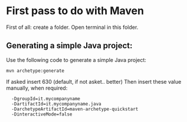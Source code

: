 # First pass to do with Maven

First of all: create a folder.
Open terminal in this folder.

## Generating a simple Java project:

Use the following code to generate a simple Java project:

```
mvn archetype:generate
```
If asked insert 630 (default, if not asket.. better)
Then insert these value manually, when required:

```
  -DgroupId=it.mycompanyname
  -DartifactId=it.mycompanyname.java 
  -DarchetypeArtifactId=maven-archetype-quickstart
  -DinteractiveMode=false
```
